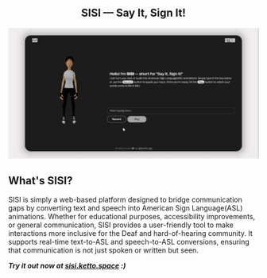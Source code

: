 <div align="center">
  <h2 align="center">SISI — Say It, Sign It!</h2>
  <a href="https://github.com/kettogg/signbot">
    <img src=".github/sisi_gh.png" alt="Logo">
  </a>
</div>
 
## What's SISI?
SISI is simply a web-based platform designed to bridge communication gaps by converting text and speech into American Sign Language(ASL) animations. Whether for educational purposes, accessibility improvements, or general communication, SISI provides a user-friendly tool to make interactions more inclusive for the Deaf and hard-of-hearing community. It supports real-time text-to-ASL and speech-to-ASL conversions, ensuring that communication is not just spoken or written but seen.

**_Try it out now at <a href="https://sisi.ketto.space">sisi.ketto.space</a> :)_**
